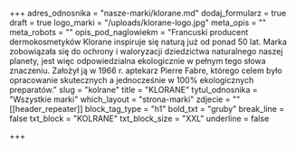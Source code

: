 +++
adres_odnosnika = "nasze-marki/klorane.md"
dodaj_formularz = true
draft = true
logo_marki = "/uploads/klorane-logo.jpg"
meta_opis = ""
meta_robots = ""
opis_pod_naglowiekm = "Francuski producent dermokosmetyków Klorane inspiruje się naturą już od ponad 50 lat. Marka zobowiązała się do ochrony i waloryzacji dziedzictwa naturalnego naszej planety, jest więc odpowiedzialna ekologicznie w pełnym tego słowa znaczeniu. Założył ją w 1966 r. aptekarz Pierre Fabre, którego celem było opracowanie skutecznych a jednocześnie w 100% ekologicznych preparatów."
slug = "kolrane"
title = "KLORANE"
tytul_odnosnika = "Wszystkie marki"
which_layout = "strona-marki"
zdjecie = ""
[[header_repeater]]
block_tag_type = "h1"
bold_txt = "gruby"
break_line = false
txt_block = "KOLRANE"
txt_block_size = "XXL"
underline = false

+++
